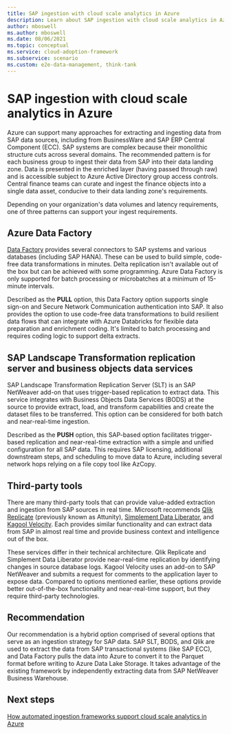 ```yaml
---
title: SAP ingestion with cloud scale analytics in Azure
description: Learn about SAP ingestion with cloud scale analytics in Azure.
author: mboswell
ms.author: mboswell
ms.date: 08/06/2021
ms.topic: conceptual
ms.service: cloud-adoption-framework
ms.subservice: scenario
ms.custom: e2e-data-management, think-tank
---
```


# SAP ingestion with cloud scale analytics in Azure

Azure can support many approaches for extracting and ingesting data from SAP data sources, including from BusinessWare and SAP ERP Central Component (ECC). SAP systems are complex because their monolithic structure cuts across several domains. The recommended pattern is for each business group to ingest their data from SAP into their data landing zone. Data is presented in the enriched layer (having passed through raw) and is accessible subject to Azure Active Directory group access controls. Central finance teams can curate and ingest the finance objects into a single data asset, conducive to their data landing zone's requirements.

Depending on your organization's data volumes and latency requirements, one of three patterns can support your ingest requirements.

## Azure Data Factory

[Data Factory](/azure/data-factory/connector-overview) provides several connectors to SAP systems and various databases (including SAP HANA). These can be used to build simple, code-free data transformations in minutes. Delta replication isn't available out of the box but can be achieved with some programming. Azure Data Factory is only supported for batch processing or microbatches at a minimum of 15-minute intervals.

Described as the **PULL** option, this Data Factory option supports single sign-on and Secure Network Communication authentication into SAP. It also provides the option to use code-free data transformations to build resilient data flows that can integrate with Azure Databricks for flexible data preparation and enrichment coding. It's limited to batch processing and requires coding logic to support delta extracts.

## SAP Landscape Transformation replication server and business objects data services

SAP Landscape Transformation Replication Server (SLT) is an SAP NetWeaver add-on that uses trigger-based replication to extract data. This service integrates with Business Objects Data Services (BODS) at the source to provide extract, load, and transform capabilities and create the dataset files to be transferred. This option can be considered for both batch and near-real-time ingestion.

Described as the **PUSH** option, this SAP-based option facilitates trigger-based replication and near-real-time extraction with a simple and unified configuration for all SAP data. This requires SAP licensing, additional downstream steps, and scheduling to move data to Azure, including several network hops relying on a file copy tool like AzCopy.

## Third-party tools

There are many third-party tools that can provide value-added extraction and ingestion from SAP sources in real time. Microsoft recommends [Qlik Replicate](https://www.qlik.com/us/products/technology/sap) (previously known as Attunity), [Simplement Data Liberator](https://www.simplement.us/), and [Kagool Velocity](https://www.kagool.com/). Each provides similar functionality and can extract data from SAP in almost real time and provide business context and intelligence out of the box.

These services differ in their technical architecture. Qlik Replicate and Simplement Data Liberator provide near-real-time replication by identifying changes in source database logs. Kagool Velocity uses an add-on to SAP NetWeaver and submits a request for comments to the application layer to expose data. Compared to options mentioned earlier, these options provide better out-of-the-box functionality and near-real-time support, but they require third-party technologies.

## Recommendation

Our recommendation is a hybrid option comprised of several options that serve as an ingestion strategy for SAP data. SAP SLT, BODS, and Qlik are used to extract the data from SAP transactional systems (like SAP ECC), and Data Factory pulls the data into Azure to convert it to the Parquet format before writing to Azure Data Lake Storage. It takes advantage of the existing framework by independently extracting data from SAP NetWeaver Business Warehouse.

## Next steps

[How automated ingestion frameworks support cloud scale analytics in Azure](./automated-ingestion-pattern.md)
